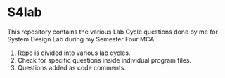 # S4lab
This repository contains the various Lab Cycle questions done by me for System Design Lab during my Semester Four MCA.
1. Repo is divided into various lab cycles.
2. Check for specific questions inside individual program files. 
3. Questions added as code comments.

